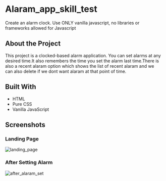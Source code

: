 # Alaram_app_skill_test

Create an alarm clock. Use ONLY vanilla javascript, no libraries or frameworks allowed for Javascript 

## About the Project
 This project is a clocked-based alarm application. You can set alarms at any desired time.It also remembers the time you set the alarm last time.There is also a recent alaram option which shows the list of recent alaram and we can also delete if we dont want alaram at that point of time.


## Built With
-  HTML
-  Pure CSS
-  Vanilla JavaScript

## Screenshots
### Landing Page
![landing_page](https://github.com/Manidheeraj123/Alaram_app_skill_test/assets/100212243/c94b0ba9-d002-4343-962d-21e3d67b433f)
### After Setting Alarm
![after_alaram_set](https://github.com/Manidheeraj123/Alaram_app_skill_test/assets/100212243/196a43ad-a125-4380-8082-f296434dca4c)
